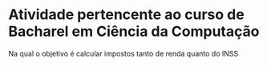 # Atividade pertencente ao curso de Bacharel em Ciência da Computação
Na qual o objetivo é calcular impostos tanto de renda quanto do INSS
